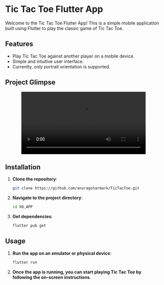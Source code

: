 # Tic Tac Toe Flutter App

Welcome to the Tic Tac Toe Flutter App! This is a simple mobile application built using Flutter
to play the classic game of Tic Tac Toe.

## Features
- Play Tic Tac Toe against another player on a mobile device.
- Simple and intuitive user interface.
- Currently, only portrait orientation is supported.

## Project Glimpse

<div align="center">
  <video src="https://github.com/anuragsharmark/TicTacToe/assets/72140902/5d01dcfa-1a97-4372-9460-9e1faa3cb698" width=400/>
</div>


## Installation
1. **Clone the repository**: 
    ```bash
    git clone https://github.com/anuragsharmark/TicTacToe.git
    ```
2. **Navigate to the project directory**:
    ```bash
    cd XO_APP
    ```
3. **Get dependencies**:
    ```bash
    flutter pub get
    ```

## Usage
1. **Run the app on an emulator or physical device**:
    ```bash
    flutter run
    ```
2. **Once the app is running, you can start playing Tic Tac Toe by following the on-screen instructions**.

